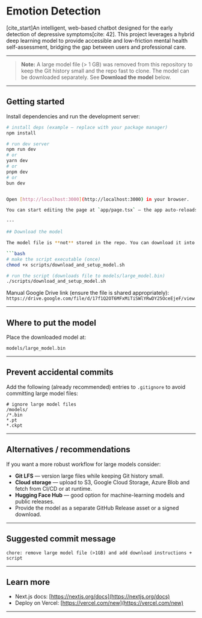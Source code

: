 # Emotion Detection

[cite_start]An intelligent, web-based chatbot designed for the early detection of depressive symptoms[cite: 42]. This project leverages a hybrid deep learning model to provide accessible and low-friction mental health self-assessment, bridging the gap between users and professional care.

---

<!-- MODEL-DOWNLOAD-NOTE -->
> **Note:** A large model file (> 1 GB) was removed from this repository to keep the Git history small and the repo fast to clone.
> The model can be downloaded separately. See **Download the model** below.

---

## Getting started

Install dependencies and run the development server:

```bash
# install deps (example — replace with your package manager)
npm install

# run dev server
npm run dev
# or
yarn dev
# or
pnpm dev
# or
bun dev


Open [http://localhost:3000](http://localhost:3000) in your browser.

You can start editing the page at `app/page.tsx` — the app auto-reloads.

---

## Download the model

The model file is **not** stored in the repo. You can download it into `models/` using the included script:

```bash
# make the script executable (once)
chmod +x scripts/download_and_setup_model.sh

# run the script (downloads file to models/large_model.bin)
./scripts/download_and_setup_model.sh
```

Manual Google Drive link (ensure the file is shared appropriately):
`https://drive.google.com/file/d/17f1Q2OT6MFxMiTiSWlYRwDY25OceEjeF/view`

---

## Where to put the model

Place the downloaded model at:

```
models/large_model.bin
```

---

## Prevent accidental commits

Add the following (already recommended) entries to `.gitignore` to avoid committing large model files:

```
# ignore large model files
/models/
/*.bin
*.pt
*.ckpt
```

---

## Alternatives / recommendations

If you want a more robust workflow for large models consider:

* **Git LFS** — version large files while keeping Git history small.
* **Cloud storage** — upload to S3, Google Cloud Storage, Azure Blob and fetch from CI/CD or at runtime.
* **Hugging Face Hub** — good option for machine-learning models and public releases.
* Provide the model as a separate GitHub Release asset or a signed download.

---

## Suggested commit message

```
chore: remove large model file (>1GB) and add download instructions + script
```

---

## Learn more

* Next.js docs: [https://nextjs.org/docs](https://nextjs.org/docs)
* Deploy on Vercel: [https://vercel.com/new](https://vercel.com/new)

---
